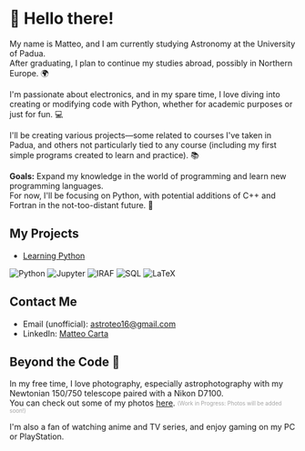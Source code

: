 # 👋 Hello there!

My name is Matteo, and I am currently studying Astronomy at the University of Padua.  
After graduating, I plan to continue my studies abroad, possibly in Northern Europe. 🌍

I'm passionate about electronics, and in my spare time, I love diving into creating or modifying code with Python, whether for academic purposes or just for fun. 💻

I'll be creating various projects—some related to courses I've taken in Padua, and others not particularly tied to any course (including my first simple programs created to learn and practice). 📚

**Goals:** Expand my knowledge in the world of programming and learn new programming languages.  
For now, I'll be focusing on Python, with potential additions of C++ and Fortran in the not-too-distant future. 🚀

## My Projects

<!-- - [Astronomy Lab Tools](https://github.com/username/astronomy-lab-tools) 🌌
- [Personal Utility Scripts](https://github.com/username/personal-utility-scripts) 🔧 -->
- [Learning Python](https://github.com/AstroTeo99/learning-python)


![Python](https://img.shields.io/badge/python-3670A0?style=for-the-badge&logo=python&logoColor=ffdd54)
![Jupyter](https://img.shields.io/badge/Jupyter-F37626?style=for-the-badge&logo=Jupyter&logoColor=white)
![IRAF](https://img.shields.io/badge/IRAF-002147?style=for-the-badge&logo=https://raw.githubusercontent.com/AstroTeo99/learning_python/main/assets/logo.png)
![SQL](https://img.shields.io/badge/SQL-4479A1?style=for-the-badge&logo=MySQL&logoColor=white)
![LaTeX](https://img.shields.io/badge/latex-%23008080.svg?style=for-the-badge&logo=latex&logoColor=white)

## Contact Me

- Email (unofficial): [astroteo16@gmail.com](mailto:astroteo16@gmail.com)
- LinkedIn: [Matteo Carta](https://www.linkedin.com/in/astroteo/)

## Beyond the Code 🎯

In my free time, I love photography, especially astrophotography with my Newtonian 150/750 telescope paired with a Nikon D7100.  
You can check out some of my photos [here](#). <sub><sup><span style="color: gray; opacity: 0.7;">(Work in Progress: Photos will be added soon!)</span></sup></sub>

I'm also a fan of watching anime and TV series, and enjoy gaming on my PC or PlayStation.
<!--
**AstroTeo99/AstroTeo99** is a ✨ _special_ ✨ repository because its `README.md` (this file) appears on your GitHub profile.

Here are some ideas to get you started:

- 🔭 I’m currently working on ...
- 🌱 I’m currently learning ...
- 👯 I’m looking to collaborate on ...
- 🤔 I’m looking for help with ...
- 💬 Ask me about ...
- 📫 How to reach me: ...
- 😄 Pronouns: ...
- ⚡ Fun fact: ...
-->

